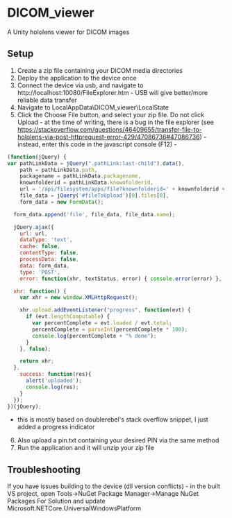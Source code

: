 # DICOM_viewer
A Unity hololens viewer for DICOM images


## Setup

1. Create a zip file containing your DICOM media directories  
2. Deploy the application to the device once  
3. Connect the device via usb, and navigate to http://localhost:10080/FileExplorer.htm - USB will give better/more reliable data transfer  
4. Navigate to LocalAppData\DICOM_viewer\LocalState  
5. Click the Choose File button, and select your zip file. Do not click Upload - at the time of writing, there is a bug in the file explorer (see https://stackoverflow.com/questions/46409655/transfer-file-to-hololens-via-post-httprequest-error-429/47086736#47086736) - instead, enter this code in the javascript console (F12) - 
```javascript
(function(jQuery) {
var pathLinkData = jQuery(".pathLink:last-child").data(),
    path = pathLinkData.path,
    packagename = pathLinkData.packagename,
    knownfolderid = pathLinkData.knownfolderid,
    url = '/api/filesystem/apps/file?knownfolderid=' + knownfolderid + '&packagefullname=' + packagename + '&path=%5C%5C' + path,
    file_data = jQuery('#fileToUpload')[0].files[0],
    form_data = new FormData();

  form_data.append('file', file_data, file_data.name);

  jQuery.ajax({
    url: url,
    dataType: 'text',
    cache: false,
    contentType: false,
    processData: false,
    data: form_data,
    type: 'POST',
    error: function(xhr, textStatus, error) { console.error(error) },

  xhr: function() {
    var xhr = new window.XMLHttpRequest();

    xhr.upload.addEventListener("progress", function(evt) {
      if (evt.lengthComputable) {
        var percentComplete = evt.loaded / evt.total;
        percentComplete = parseInt(percentComplete * 100);
        console.log(percentComplete + "% done");
      }
    }, false);

    return xhr;
  },
    success: function(res){
      alert('uploaded');
      console.log(res);
    }
  });
})(jQuery);
```
 - this is mostly based on doublerebel's stack overflow snippet, I just added a progress indicator  
6. Also upload a pin.txt containing your desired PIN via the same method  
7. Run the application and it will unzip your zip file  

## Troubleshooting

If you have issues building to the device (dll version conflicts) - in the built VS project, open Tools->NuGet Package Manager->Manage NuGet Packages For Solution and update Microsoft.NETCore.UniversalWindowsPlatform